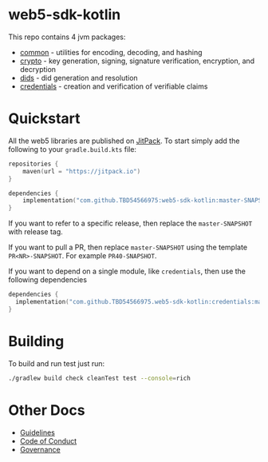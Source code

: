# web5-sdk-kotlin

This repo contains 4 jvm packages:

* [common](./common) - utilities for encoding, decoding, and hashing
* [crypto](./crypto) - key generation, signing, signature verification, encryption, and decryption
* [dids](./dids) - did generation and resolution
* [credentials](./credentials) - creation and verification of verifiable claims

# Quickstart

All the web5 libraries are published on [JitPack](https://jitpack.io). To start simply add the following to your
`gradle.build.kts` file:

```kotlin
repositories {
    maven(url = "https://jitpack.io")
}

dependencies {
    implementation("com.github.TBD54566975:web5-sdk-kotlin:master-SNAPSHOT")
}
```

If you want to refer to a specific release, then replace the `master-SNAPSHOT` with release tag.

If you want to pull a PR, then replace `master-SNAPSHOT` using the template `PR<NR>-SNAPSHOT`. For example `PR40-SNAPSHOT`.

If you want to depend on a single module, like `credentials`, then use the following dependencies
```kotlin
dependencies {
  implementation("com.github.TBD54566975.web5-sdk-kotlin:credentials:master-SNAPSHOT")
}
```


# Building

To build and run test just run:

```bash
./gradlew build check cleanTest test --console=rich
```

# Other Docs
* [Guidelines](./CONVENTIONS.md)
* [Code of Conduct](./CODE_OF_CONDUCT.md)
* [Governance](./GOVERNANCE.md)
